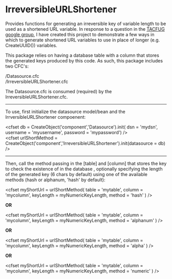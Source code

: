 IrreversibleURLShortener
========================

Provides functions for generating an irreversible key of variable length to be used as a shortened URL variable. In response to a question in the <a href="https://groups.google.com/forum/#!msg/tacfug/d4mFhPLzFUU/ezbeMV539XkJ">TACFUG google group</a>, I have created this project to demonstrate a few ways in which to generate shortened URL variables to use in place of longer (e.g. CreateUUID()) variables.

This package relies on having a database table with a column that stores the generated keys produced by this code. As such, this package includes two CFC's:

/Datasource.cfc
<br />
/IrreversibleURLShortener.cfc

The Datasource.cfc is consumed (required) by the IrreversibleURLShortener.cfc.

--------------

To use, first initialize the datasource model/bean and the IrrversibleURLShortener compoenent:

&lt;cfset db = CreateObject('component','Datasource').init(
  dsn       = 'mydsn', 
  username  = 'myusername', 
  password  = 'mypassword') 
/&gt;
<br />
&lt;cfset urlShortMethod = CreateObject('component','IrreversibleURLShortener').init(datasource = db) /&gt;

-----------

Then, call the method passing in the [table] and [column] that stores the key to check the existence of in the database , optionally specifying the length of the generated key (6 chars by default) using one of the available methods (hash or alphanum, 'hash' by default):

&lt;cfset myShortUrl = urlShortMethod(
  table     = 'mytable',
  column    = 'mycolumn',
  keyLength = myNumericKeyLength,
  method    = 'hash'
) /&gt;

**OR**

&lt;cfset myShortUrl = urlShortMethod(
  table     = 'mytable',
  column    = 'mycolumn',
  keyLength = myNumericKeyLength,
  method    = 'alphanum'
) /&gt;

**OR**

&lt;cfset myShortUrl = urlShortMethod(
  table     = 'mytable',
  column    = 'mycolumn',
  keyLength = myNumericKeyLength,
  method    = 'alpha'
) /&gt;

**OR**

&lt;cfset myShortUrl = urlShortMethod(
  table     = 'mytable',
  column    = 'mycolumn',
  keyLength = myNumericKeyLength,
  method    = 'numeric'
) /&gt;
